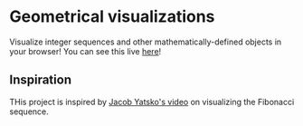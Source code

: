 # Geometrical visualizations

Visualize integer sequences and other mathematically-defined objects in your browser!
You can see this live [here](http://shadamethyst.xyz:8080/)!

<!-- TODO -->

## Inspiration

THis project is inspired by [Jacob Yatsko's video](https://www.youtube.com/watch?v=o1eLKODSCqw) on visualizing the Fibonacci sequence.
